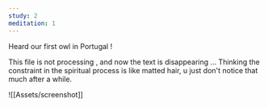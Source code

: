 ```yaml
---
study: 2
meditation: 1
---
```



Heard our first owl in Portugal ! 


This file is not processing , and now the text is disappearing ...
Thinking the constraint in the spiritual process is like matted hair, u just don't notice that much after a while. 


![[Assets/screenshot]]